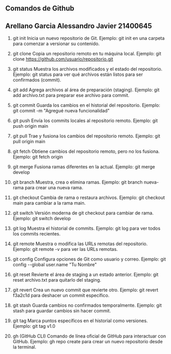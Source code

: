 ## Comandos de Github
## Arellano Garcia Alessandro Javier 21400645

1. git init
Inicia un nuevo repositorio de Git.
Ejemplo: git init en una carpeta para comenzar a versionar su contenido.

2. git clone
Copia un repositorio remoto en tu máquina local.
Ejemplo: git clone https://github.com/usuario/repositorio.git

3. git status
Muestra los archivos modificados y el estado del repositorio.
Ejemplo: git status para ver qué archivos están listos para ser confirmados (commit).

4. git add
Agrega archivos al área de preparación (staging).
Ejemplo: git add archivo.txt para preparar ese archivo para commit.

5. git commit
Guarda los cambios en el historial del repositorio.
Ejemplo: git commit -m "Agregué nueva funcionalidad"

6. git push
Envía los commits locales al repositorio remoto.
Ejemplo: git push origin main

7. git pull
Trae y fusiona los cambios del repositorio remoto.
Ejemplo: git pull origin main

8. git fetch
Obtiene cambios del repositorio remoto, pero no los fusiona.
Ejemplo: git fetch origin

9. git merge
Fusiona ramas diferentes en la actual.
Ejemplo: git merge develop

10. git branch
Muestra, crea o elimina ramas.
Ejemplo: git branch nueva-rama para crear una nueva rama.

11. git checkout
Cambia de rama o restaura archivos.
Ejemplo: git checkout main para cambiar a la rama main.

12. git switch
Versión moderna de git checkout para cambiar de rama.
Ejemplo: git switch develop

13. git log
Muestra el historial de commits.
Ejemplo: git log para ver todos los commits recientes.

14. git remote
Muestra o modifica las URLs remotas del repositorio.
Ejemplo: git remote -v para ver las URLs remotas.

15. git config
Configura opciones de Git como usuario y correo.
Ejemplo: git config --global user.name "Tu Nombre"

16. git reset
Revierte el área de staging a un estado anterior.
Ejemplo: git reset archivo.txt para quitarlo del staging.

17. git revert
Crea un nuevo commit que revierte otro.
Ejemplo: git revert f3a2c1d para deshacer un commit específico.

18. git stash
Guarda cambios no confirmados temporalmente.
Ejemplo: git stash para guardar cambios sin hacer commit.

19. git tag
Marca puntos específicos en el historial como versiones.
Ejemplo: git tag v1.0

20. gh (GitHub CLI)
Comando de línea oficial de GitHub para interactuar con GitHub.
Ejemplo: gh repo create para crear un nuevo repositorio desde la terminal.